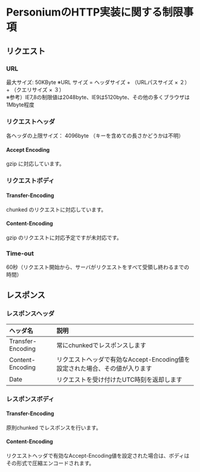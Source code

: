 # PersoniumのHTTP実装に関する制限事項


## リクエスト
### URL
最大サイズ: 50KByte
※URL サイズ = ヘッダサイズ + （URLパスサイズ × ２） + （クエリサイズ × ３）  
※参考）IE7,8の制限値は2048byte、IE9は5120byte、その他の多くブラウザは1Mbyte程度
### リクエストヘッダ
各ヘッダの上限サイズ： 4096byte （キーを含めての長さかどうかは不明）
#### Accept Encoding
gzip に対応しています。
### リクエストボディ
#### Transfer-Encoding
chunked のリクエストに対応しています。
#### Content-Encoding
gzip のリクエストに対応予定ですが未対応です。
### Time-out
60秒（リクエスト開始から、サーバがリクエストをすべて受領し終わるまでの時間）


## レスポンス
### レスポンスヘッダ
|ヘッダ名|説明|
|:--|:--|
|Transfer-Encoding|常にchunkedでレスポンスします|
|Content-Encoding|リクエストヘッダで有効なAccept-Encoding値を設定された場合、その値が入ります|
|Date|リクエストを受け付けたUTC時刻を返却します|
### レスポンスボディ
#### Transfer-Encoding
原則chunked でレスポンスを行います。
#### Content-Encoding
リクエストヘッダで有効なAccept-Encoding値を設定された場合は、ボディはその形式で圧縮エンコードされます。

